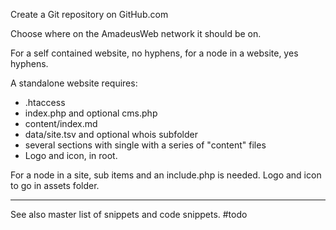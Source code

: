 Create a Git repository on GitHub.com

Choose where on the AmadeusWeb network it should be on.

For a self contained website, no hyphens, for a node in a website, yes hyphens.

A standalone website requires:

* .htaccess
* index.php and optional cms.php
* content/index.md
* data/site.tsv and optional whois subfolder
* several sections with single with a series of "content" files
* Logo and icon, in root.

For a node in a site, sub items and an include.php is needed. Logo and icon to go in assets folder.

---

See also master list of snippets and code snippets. #todo